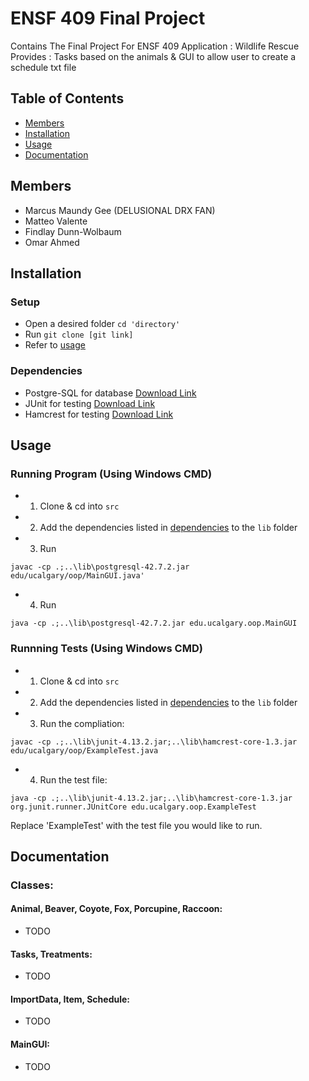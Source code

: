# ENSF 409 Final Project

Contains The Final Project For ENSF 409
Application : Wildlife Rescue
Provides : Tasks based on the animals & GUI to allow user to create a schedule txt file

## Table of Contents
- [Members](#Members)
- [Installation](#installation)
- [Usage](#Usage)
- [Documentation](#Documentation)

## Members

* Marcus Maundy Gee (DELUSIONAL DRX FAN)
* Matteo Valente
* Findlay Dunn-Wolbaum
* Omar Ahmed

## Installation

### Setup
- Open a desired folder ```cd 'directory'```
- Run ```git clone [git link]```
- Refer to [usage](#usage)

### Dependencies

- Postgre-SQL for database [Download Link](https://www.postgresql.org/download/)
- JUnit for testing [Download Link](https://repo1.maven.org/maven2/junit/junit/4.13.2/)
- Hamcrest for testing [Download Link](https://repo1.maven.org/maven2/org/hamcrest/hamcrest-core/1.3/)

## Usage

### Running Program (Using Windows CMD)

- 1. Clone & cd into `src`
- 2. Add the dependencies listed in [dependencies](#Dependencies) to the `lib` folder
- 3. Run 
```
javac -cp .;..\lib\postgresql-42.7.2.jar edu/ucalgary/oop/MainGUI.java'
```
- 4. Run 
```
java -cp .;..\lib\postgresql-42.7.2.jar edu.ucalgary.oop.MainGUI
```

### Runnning Tests (Using Windows CMD)

- 1. Clone & cd into `src`
- 2. Add the dependencies listed in [dependencies](#Dependencies) to the `lib` folder
- 3. Run the compliation: 
```
javac -cp .;..\lib\junit-4.13.2.jar;..\lib\hamcrest-core-1.3.jar edu/ucalgary/oop/ExampleTest.java
```
- 4. Run the test file: 
```
java -cp .;..\lib\junit-4.13.2.jar;..\lib\hamcrest-core-1.3.jar org.junit.runner.JUnitCore edu.ucalgary.oop.ExampleTest
```

Replace 'ExampleTest' with the test file you would like to run.

## Documentation

### Classes:

#### Animal, Beaver, Coyote, Fox, Porcupine, Raccoon:
   - TODO

#### Tasks, Treatments:
   - TODO   

#### ImportData, Item, Schedule:
   - TODO
   
#### MainGUI:
   - TODO

